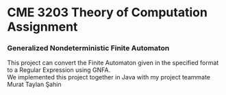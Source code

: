 <h1>CME 3203 Theory of Computation Assignment</h1>

<h3>Generalized Nondeterministic Finite Automaton</h3>

This project can convert the Finite Automaton given in the specified format to a Regular Expression using GNFA.<br>
We implemented this project together in Java with my project teammate Murat Taylan Şahin
